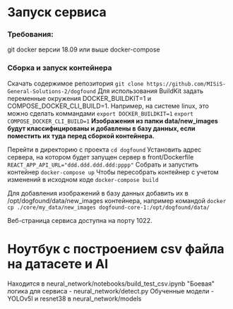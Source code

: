 # Запуск сервиса

### Требования:
git
docker версии 18.09 или выше
docker-compose

### Сборка и запуск контейнера

Скачать содержимое репозитория
```git clone https://github.com/MISiS-General-Solutions-2/dogfound```
Для использования BuildKit задать переменные окружения DOCKER_BUILDKIT=1 и COMPOSE_DOCKER_CLI_BUILD=1. Например, на системе linux, это можно сделать коммандами
```export DOCKER_BUILDKIT=1```
```export COMPOSE_DOCKER_CLI_BUILD=1```
**Изображения из папки data/new_images будут классифицированы и добавлены в базу данных, если поместить их туда перед сборкой контейнера.**

Перейти в директорию с проекта
```cd dogfound```
Установить адрес сервера, на котором будет запущен сервер в front/Dockerfile
```REACT_APP_API_URL="ddd.ddd.ddd.ddd:pppp"```
Собрать и запустить контейнер
```docker-compose up```
Чтобы пересобрать контейнер с учетом изменений в исходном коде
```docker-compose build```

Для добавления изображений в базу данных добавить их в /opt/dogfound/data/new_images контейнера, например командой
```docker cp ./core/my_data/new_images dogfound-core-1:/opt/dogfound/data/```

Веб-страница сервиса доступна на порту 1022.

# Ноутбук с построением csv файла на датасете и AI
Находится в neural_network/notebooks/build_test_csv.ipynb
"Боевая" логика для сервиса - neural_network/detect.py
Обученные модели - YOLOv5l и resnet38 в neural_network/models
